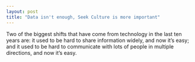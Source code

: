 ```yaml
---
layout: post
title: "Data isn't enough, Seek Culture is more important"
---
```



Two of the biggest shifts that have come from technology in the last ten years are: it used to be hard to share information widely, and now it’s easy; and it used to be hard to communicate with lots of people in multiple directions, and now it’s easy.